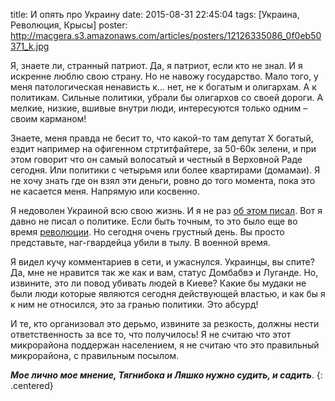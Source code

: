 title: И опять про Украину
date: 2015-08-31 22:45:04
tags: [Украина, Революция, Крысы]
poster: http://macgera.s3.amazonaws.com/articles/posters/12126335086_0f0eb50371_k.jpg

Я, знаете ли, странный патриот. Да, я патриот, если кто не знал. И я искренне люблю свою страну. Но не навожу государство. Мало того, у меня патологическая ненависть к… нет, не к богатым и олигархам. А к политикам. Сильные политики, убрали бы олигархов со своей дороги. А мелкие, низкие, вшивые внутри люди, интересуются только одним – своим карманом!

Знаете, меня правда не бесит то, что какой-то там депутат X богатый, ездит например на офигенном стртитфайтере, за 50-60к зелени, и при этом говорит что он самый волосатый и честный в Верховной Раде сегодня. Или политики с четырьмя или более квартирами (домамаи). Я не хочу знать где он взял эти деньги, ровно до того момента, пока это не касается меня. Напрямую или косвенно.

Я недоволен Украиной всю свою жизнь. И я не раз [об этом писал](/tag/Украина/). Вот я давно не писал о политике. Если быть точным, то это было еще во время [революции](/blog/ukraine-revolution-zp/). Но сегодня очень грустный день. Вы просто представьте, наг-гвардейца убили в тылу. В военной время.

Я видел кучу комментариев в сети, и ужаснулся. Украинцы, вы спите? Да, мне не нравится так же как и вам, статус Домбабвэ и Луганде. Но, извините, это ли повод убивать людей в Киеве? Какие бы мудаки не были люди которые являются сегодня действующей властью, и как бы я к ним не относился, это за гранью политики. Это абсурд!

И те, кто организовал это дерьмо, извините за резкость, должны нести ответственность за все то, что получилось! Я не считаю что этот микрорайона поддержан населением, я не считаю что это правильный микрорайона, с правильным посылом. 

**_Мое лично мое мнение, Тягнибока и Ляшко нужно судить, и садить_**.
{: .centered}